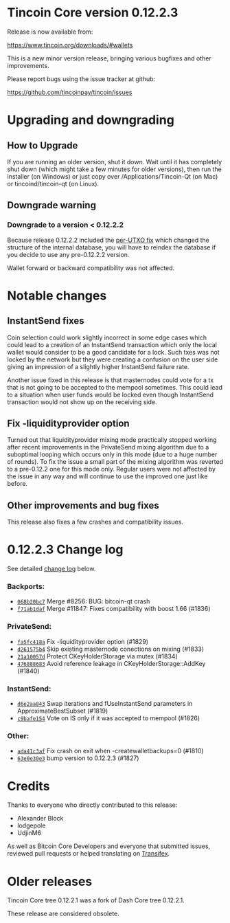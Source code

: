 Tincoin Core version 0.12.2.3
========================

Release is now available from:

  <https://www.tincoin.org/downloads/#wallets>

This is a new minor version release, bringing various bugfixes and other
improvements.

Please report bugs using the issue tracker at github:

  <https://github.com/tincoinpay/tincoin/issues>


Upgrading and downgrading
=========================

How to Upgrade
--------------

If you are running an older version, shut it down. Wait until it has completely
shut down (which might take a few minutes for older versions), then run the
installer (on Windows) or just copy over /Applications/Tincoin-Qt (on Mac) or
tincoind/tincoin-qt (on Linux).

Downgrade warning
-----------------

### Downgrade to a version < 0.12.2.2

Because release 0.12.2.2 included the [per-UTXO fix](release-notes/tincoin/release-notes-0.12.2.2.md#per-utxo-fix)
which changed the structure of the internal database, you will have to reindex
the database if you decide to use any pre-0.12.2.2 version.

Wallet forward or backward compatibility was not affected.

Notable changes
===============

InstantSend fixes
-----------------

Coin selection could work slightly incorrect in some edge cases which could
lead to a creation of an InstantSend transaction which only the local wallet
would consider to be a good candidate for a lock. Such txes was not locked by
the network but they were creating a confusion on the user side giving an
impression of a slightly higher InstantSend failure rate.

Another issue fixed in this release is that masternodes could vote for a tx
that is not going to be accepted to the mempool sometimes. This could lead to
a situation when user funds would be locked even though InstantSend transaction
would not show up on the receiving side.

Fix -liquidityprovider option
-----------------------------

Turned out that liquidityprovider mixing mode practically stopped working after
recent improvements in the PrivateSend mixing algorithm due to a suboptimal
looping which occurs only in this mode (due to a huge number of rounds). To fix
the issue a small part of the mixing algorithm was reverted to a pre-0.12.2 one
for this mode only. Regular users were not affected by the issue in any way and
will continue to use the improved one just like before.

Other improvements and bug fixes
--------------------------------

This release also fixes a few crashes and compatibility issues.


0.12.2.3 Change log
===================

See detailed [change log](https://github.com/tincoinpay/tincoin/compare/v0.12.2.2...tincoinpay:v0.12.2.3) below.

### Backports:
- [`068b20bc7`](https://github.com/tincoinpay/tincoin/commit/068b20bc7) Merge #8256: BUG: bitcoin-qt crash
- [`f71ab1daf`](https://github.com/tincoinpay/tincoin/commit/f71ab1daf) Merge #11847: Fixes compatibility with boost 1.66 (#1836)

### PrivateSend:
- [`fa5fc418a`](https://github.com/tincoinpay/tincoin/commit/fa5fc418a) Fix -liquidityprovider option (#1829)
- [`d261575b4`](https://github.com/tincoinpay/tincoin/commit/d261575b4) Skip existing masternode conections on mixing (#1833)
- [`21a10057d`](https://github.com/tincoinpay/tincoin/commit/21a10057d) Protect CKeyHolderStorage via mutex (#1834)
- [`476888683`](https://github.com/tincoinpay/tincoin/commit/476888683) Avoid reference leakage in CKeyHolderStorage::AddKey (#1840)

### InstantSend:
- [`d6e2aa843`](https://github.com/tincoinpay/tincoin/commit/d6e2aa843) Swap iterations and fUseInstantSend parameters in ApproximateBestSubset (#1819)
- [`c9bafe154`](https://github.com/tincoinpay/tincoin/commit/c9bafe154) Vote on IS only if it was accepted to mempool (#1826)

### Other:
- [`ada41c3af`](https://github.com/tincoinpay/tincoin/commit/ada41c3af) Fix crash on exit when -createwalletbackups=0 (#1810)
- [`63e0e30e3`](https://github.com/tincoinpay/tincoin/commit/63e0e30e3) bump version to 0.12.2.3 (#1827)

Credits
=======

Thanks to everyone who directly contributed to this release:

- Alexander Block
- lodgepole
- UdjinM6

As well as Bitcoin Core Developers and everyone that submitted issues,
reviewed pull requests or helped translating on
[Transifex](https://www.transifex.com/projects/p/tincoin/).


Older releases
==============

Tincoin Core tree 0.12.2.1 was a fork of Dash Core tree 0.12.2.1.

These release are considered obsolete.
